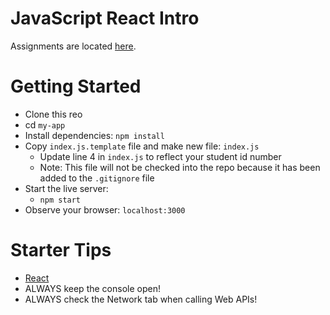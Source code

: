 # JavaScript React Intro

Assignments are located [here](./Assignments.md).

# Getting Started
- Clone this reo
- cd `my-app`
- Install dependencies: `npm install`
- Copy `index.js.template` file and make new file: `index.js`
  - Update line 4 in `index.js` to reflect your student id number
  - Note: This file will not be checked into the repo because it has been added to the `.gitignore` file
- Start the live server: 
  - `npm start`
- Observe your browser: `localhost:3000`

# Starter Tips
- [React](https://reactjs.org/)
- ALWAYS keep the console open!
- ALWAYS check the Network tab when calling Web APIs!
